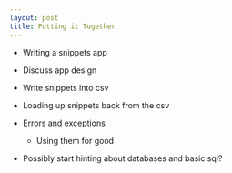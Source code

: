 ```yaml
---
layout: post
title: Putting it Together
---
```


* Writing a snippets app
* Discuss app design
* Write snippets into csv
* Loading up snippets back from the csv

* Errors and exceptions
  * Using them for good
  
* Possibly start hinting about databases and basic sql?